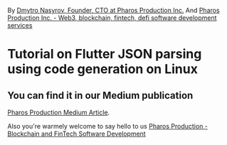 By [Dmytro Nasyrov, Founder, CTO at Pharos Production Inc.](https://www.linkedin.com/in/dmytronasyrov/)
And [Pharos Production Inc. - Web3, blockchain, fintech, defi software development services](https://pharosproduction.com)

# Tutorial on Flutter JSON parsing using code generation on Linux 

## You can find it in our Medium publication
[Pharos Production Medium Article](https://medium.com/pharos-production/parsing-json-using-buildrunner-tools-3fbdf65e3bb4).

Also you're warmely welcome to say hello to us
[Pharos Production - Blockchain and FinTech Software Development](https://pharosproduction.com)
